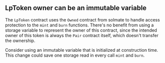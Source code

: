 ## LpToken owner can be an immutable variable

The `LpToken` contract uses the `Owned` contract from solmate to handle access protection to the `mint` and `burn` functions. There's no benefit from using a storage variable to represent the owner of this contract, since the intended owner of this token is always the `Pair` contract itself, which doesn't transfer the ownership.

Consider using an immutable variable that is initialized at construction time. This change could save one storage read in every call `mint` and `burn`.
